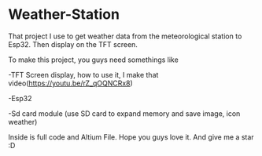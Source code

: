 # Weather-Station
That project I use to get weather data from the meteorological station to Esp32. Then display on the TFT screen.  

To make this project, you guys need somethings like

-TFT Screen display, how to use it, I make that video(https://youtu.be/rZ_qOQNCRx8)

-Esp32

-Sd card module (use SD card to expand memory and save image, icon weather)

Inside is full code and Altium File. Hope you guys love it. And give me a star :D 
